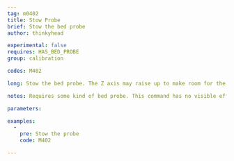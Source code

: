 ```yaml
---
tag: m0402
title: Stow Probe
brief: Stow the bed probe
author: thinkyhead

experimental: false
requires: HAS_BED_PROBE
group: calibration

codes: M402

long: Stow the bed probe. The Z axis may raise up to make room for the probe to stow.

notes: Requires some kind of bed probe. This command has no visible effect for probes that don't move. They are just deactivated.

parameters:

examples:
  -
    pre: Stow the probe
    code: M402

---
```


